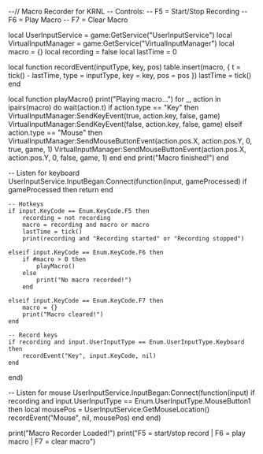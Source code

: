 --// Macro Recorder for KRNL
-- Controls:
--   F5 = Start/Stop Recording
--   F6 = Play Macro
--   F7 = Clear Macro

local UserInputService = game:GetService("UserInputService")
local VirtualInputManager = game:GetService("VirtualInputManager")
local macro = {}
local recording = false
local lastTime = 0

local function recordEvent(inputType, key, pos)
    table.insert(macro, {
        t = tick() - lastTime,
        type = inputType,
        key = key,
        pos = pos
    })
    lastTime = tick()
end

local function playMacro()
    print("Playing macro...")
    for _, action in ipairs(macro) do
        wait(action.t)
        if action.type == "Key" then
            VirtualInputManager:SendKeyEvent(true, action.key, false, game)
            VirtualInputManager:SendKeyEvent(false, action.key, false, game)
        elseif action.type == "Mouse" then
            VirtualInputManager:SendMouseButtonEvent(action.pos.X, action.pos.Y, 0, true, game, 1)
            VirtualInputManager:SendMouseButtonEvent(action.pos.X, action.pos.Y, 0, false, game, 1)
        end
    end
    print("Macro finished!")
end

-- Listen for keyboard
UserInputService.InputBegan:Connect(function(input, gameProcessed)
    if gameProcessed then return end

    -- Hotkeys
    if input.KeyCode == Enum.KeyCode.F5 then
        recording = not recording
        macro = recording and macro or macro
        lastTime = tick()
        print(recording and "Recording started" or "Recording stopped")

    elseif input.KeyCode == Enum.KeyCode.F6 then
        if #macro > 0 then
            playMacro()
        else
            print("No macro recorded!")
        end

    elseif input.KeyCode == Enum.KeyCode.F7 then
        macro = {}
        print("Macro cleared!")
    end

    -- Record keys
    if recording and input.UserInputType == Enum.UserInputType.Keyboard then
        recordEvent("Key", input.KeyCode, nil)
    end
end)

-- Listen for mouse
UserInputService.InputBegan:Connect(function(input)
    if recording and input.UserInputType == Enum.UserInputType.MouseButton1 then
        local mousePos = UserInputService:GetMouseLocation()
        recordEvent("Mouse", nil, mousePos)
    end
end)

print("Macro Recorder Loaded!")
print("F5 = start/stop record | F6 = play macro | F7 = clear macro")
